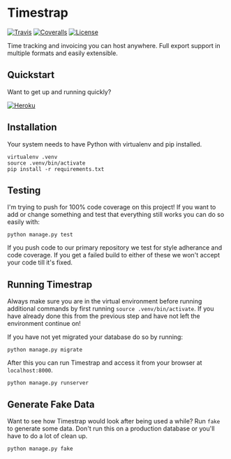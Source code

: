 Timestrap
=========

[![Travis][travis-shield]][travis-link] [![Coveralls][coveralls-shield]][coveralls-link]  [![License][license-shield]][license-link]

Time tracking and invoicing you can host anywhere. Full export support in
multiple formats and easily extensible.


Quickstart
----------

Want to get up and running quickly?

[![Heroku][heroku-shield]][heroku-link]


Installation
------------

Your system needs to have Python with virtualenv and pip installed.

    virtualenv .venv
    source .venv/bin/activate
    pip install -r requirements.txt


Testing
-------

I'm trying to push for 100% code coverage on this project! If you want to add
or change something and test that everything still works you can do so easily
with:

    python manage.py test

If you push code to our primary repository we test for style adherance and code
coverage. If you get a failed build to either of these we won't accept your
code till it's fixed.


Running Timestrap
-----------------

Always make sure you are in the virtual environment before running additional
commands by first running `source .venv/bin/activate`. If you have already done
this from the previous step and have not left the environment continue on!

If you have not yet migrated your database do so by running:

    python manage.py migrate

After this you can run Timestrap and access it from your browser at
`localhost:8000`.

    python manage.py runserver


Generate Fake Data
------------------

Want to see how Timestrap would look after being used a while? Run `fake` to
generate some data. Don't run this on a production database or you'll have to
do a lot of clean up.

    python manage.py fake


[travis-shield]: https://img.shields.io/travis/overshard/timestrap.svg?style=flat-square
[travis-link]: https://travis-ci.org/overshard/timestrap
[coveralls-shield]: https://img.shields.io/coveralls/overshard/timetrap.svg?style=flat-square
[coveralls-link]: https://coveralls.io/github/overshard/timestrap
[license-shield]: https://img.shields.io/github/license/overshard/timestrap.svg?style=flat-square
[license-link]: https://github.com/overshard/timestrap/blob/master/LICENSE.md
[heroku-shield]: https://www.herokucdn.com/deploy/button.svg
[heroku-link]: https://heroku.com/deploy?template=https://github.com/overshard/timestrap
